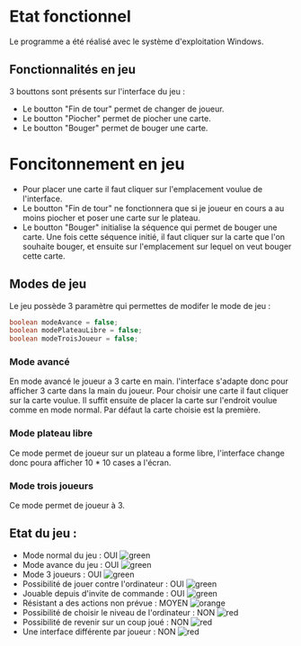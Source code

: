 # Etat fonctionnel

Le programme a été réalisé avec le système d'exploitation Windows.


## Fonctionnalités en jeu 

3 bouttons sont présents sur l'interface du jeu :

* Le boutton "Fin de tour" permet de changer de joueur.
* Le boutton "Piocher" permet de piocher une carte.
* Le boutton "Bouger" permet de bouger une carte.

# Foncitonnement en jeu

* Pour placer une carte il faut cliquer sur l'emplacement voulue de l'interface.
* Le boutton "Fin de tour" ne fonctionnera que si je joueur en cours a au moins piocher et poser une carte sur le plateau.
* Le boutton "Bouger" initialise la séquence qui permet de bouger une carte. Une fois cette séquence initié, il faut cliquer sur la carte que l'on souhaite bouger, et ensuite sur l'emplacement sur lequel on veut bouger cette carte.

## Modes de jeu

Le jeu possède 3 paramètre qui permettes de modifer le mode de jeu :

```java
boolean modeAvance = false;
boolean modePlateauLibre = false;
boolean modeTroisJoueur = false;
```

### Mode avancé

En mode avancé le joueur a 3 carte en main. l'interface s'adapte donc pour afficher 3 carte dans la main du joueur. Pour choisir une carte il faut cliquer sur la carte voulue. Il suffit ensuite de placer la carte sur l'endroit voulue comme en mode normal. Par défaut la carte choisie est la première.

### Mode plateau libre

Ce mode permet de joueur sur un plateau a forme libre, l'interface change donc poura afficher 10 * 10 cases a l'écran.

### Mode trois joueurs

Ce mode permet de joueur à 3.



## Etat du jeu :

* Mode normal du jeu : OUI ![green](https://via.placeholder.com/15/c5f015/000000?text=+)
* Mode avance du jeu : OUI ![green](https://via.placeholder.com/15/c5f015/000000?text=+)
* Mode 3 joueurs : OUI ![green](https://via.placeholder.com/15/c5f015/000000?text=+)
* Possibilité de jouer contre l'ordinateur : OUI ![green](https://via.placeholder.com/15/c5f015/000000?text=+)
* Jouable depuis d'invite de commande : OUI ![green](https://via.placeholder.com/15/c5f015/000000?text=+)
* Résistant a des actions non prévue : MOYEN ![orange](https://via.placeholder.com/15/f37c20/000000?text=+)
* Possibilité de choisir le niveau de l'ordinateur : NON ![red](https://via.placeholder.com/15/f03c15/000000?text=+)
* Possibilité de revenir sur un coup joué : NON ![red](https://via.placeholder.com/15/f03c15/000000?text=+)
* Une interface différente par joueur : NON ![red](https://via.placeholder.com/15/f03c15/000000?text=+)